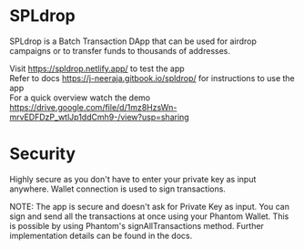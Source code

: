 # SPLdrop

SPLdrop is a Batch Transaction DApp that can be used for airdrop campaigns or to transfer funds to thousands of addresses.

Visit https://spldrop.netlify.app/ to test the app<br/>
Refer to docs https://j-neeraja.gitbook.io/spldrop/ for instructions to use the app<br/>
For a quick overview watch the demo https://drive.google.com/file/d/1mz8HzsWn-mrvEDFDzP_wtlJp1ddCmh9-/view?usp=sharing

# Security
Highly secure as you don't have to enter your private key as input anywhere. Wallet connection is used to sign transactions.

NOTE: The app is secure and doesn't ask for Private Key as input. You can sign and send all the transactions at once using your Phantom Wallet. This is possible by using Phantom's signAllTransactions method. Further implementation details can be found in the docs.


